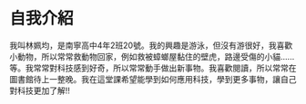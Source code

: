 # 自我介紹
我叫林姵均，是南寧高中4年2班20號。我的興趣是游泳，但沒有游很好，我喜歡小動物，所以常常救動物回家，例如救被蟑螂屋黏住的壁虎，路邊受傷的小貓......等。我常常對科技感到好奇，所以常常動手做出新事物。我喜歡閱讀，所以常常在圖書館待上一整晚。我在這堂課希望能學到如何應用科技，學到更多事物，讓自己對科技更加了解!!
